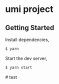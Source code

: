 # umi project

## Getting Started

Install dependencies,

```bash
$ yarn
```

Start the dev server,

```bash
$ yarn start
```
#   t e s t  
 